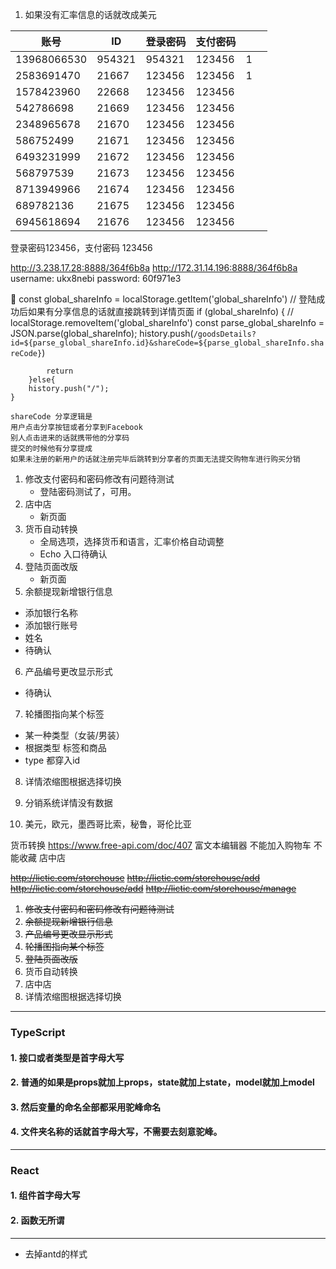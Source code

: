 1. 如果没有汇率信息的话就改成美元

| 账号 | ID  | 登录密码  | 支付密码  |||
 | ---  | ---  | ---  | ---  | ---|---|
|13968066530|954321|954321|123456|1|
| 2583691470  | 21667  | 123456  | 123456  | 1|
| 1578423960  | 22668  | 123456  | 123456  |
| 542786698  | 21669  | 123456 | 123456 |
| 2348965678 | 21670 | 123456 | 123456 |
| 586752499 | 21671 | 123456 | 123456 |
| 6493231999 | 21672 | 123456 | 123456 |
| 568797539 | 21673 | 123456 | 123456 |
| 8713949966 | 21674 | 123456 | 123456 |
| 689782136 | 21675 | 123456 | 123456 |
| 6945618694 | 21676 | 123456 | 123456 |

登录密码123456，支付密码 123456

http://3.238.17.28:8888/364f6b8a
http://172.31.14.196:8888/364f6b8a
username: ukx8nebi
password: 60f971e3

 const global_shareInfo = localStorage.getItem('global_shareInfo')
// 登陆成功后如果有分享信息的话就直接跳转到详情页面 if (global_shareInfo) { // localStorage.removeItem('global_shareInfo')
const parse_global_shareInfo = JSON.parse(global_shareInfo);
history.push(`/goodsDetails?id=${parse_global_shareInfo.id}&shareCode=${parse_global_shareInfo.shareCode}`)

            return
        }else{
        history.push("/");
    }

    shareCode 分享逻辑是 
    用户点击分享按钮或者分享到Facebook
    别人点击进来的话就携带他的分享码
    提交的时候他有分享提成
    如果未注册的新用户的话就注册完毕后跳转到分享者的页面无法提交购物车进行购买分销



1. 修改支付密码和密码修改有问题待测试
   - 登陆密码测试了，可用。
2. 店中店
   - 新页面
3. 货币自动转换
   - 全局选项，选择货币和语言，汇率价格自动调整
   - Echo 入口待确认
4. 登陆页面改版
   - 新页面
5. 余额提现新增银行信息
  - 添加银行名称
  - 添加银行账号
  - 姓名
  - 待确认
6. 产品编号更改显示形式
  - 待确认
7. 轮播图指向某个标签
  - 某一种类型（女装/男装）
  - 根据类型 标签和商品
  - type 都穿入id
8. 详情浓缩图根据选择切换
9. 分销系统详情没有数据



1. 美元，欧元，墨西哥比索，秘鲁，哥伦比亚

货币转换
https://www.free-api.com/doc/407
富文本编辑器
不能加入购物车 不能收藏 店中店 



~~http://lictic.com/storehouse~~
~~http://lictic.com/storehouse/add~~
~~http://lictic.com/storehouse/add~~
~~http://lictic.com/storehouse/manage~~



1. ~~修改支付密码和密码修改有问题待测试~~
2. ~~余额提现新增银行信息~~
3. ~~产品编号更改显示形式~~
4. ~~轮播图指向某个标签~~
5. ~~登陆页面改版~~
6. 货币自动转换
7. 店中店
8. 详情浓缩图根据选择切换
---

### TypeScript

#### 1. 接口或者类型是首字母大写

#### 2. 普通的如果是props就加上props，state就加上state，model就加上model

#### 3. 然后变量的命名全部都采用驼峰命名

#### 4. 文件夹名称的话就首字母大写，不需要去刻意驼峰。

---

### React

#### 1. 组件首字母大写

#### 2. 函数无所谓

---

[comment]: <> (/Users/blue/Desktop/susumio/node_modules/antd/es/style/index.less)
- 去掉antd的样式
